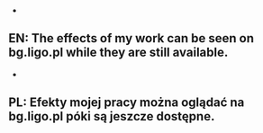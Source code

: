 -
EN:
The effects of my work can be seen on bg.ligo.pl while they are still available.
-
-
PL:
Efekty mojej pracy można oglądać na bg.ligo.pl póki są jeszcze dostępne.
-
